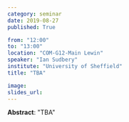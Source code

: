 ```yaml
---
category: seminar
date: 2019-08-27
published: True

from: "12:00"
to: "13:00"
location: "COM-G12-Main Lewin"
speaker: "Ian Sudbery"
institute: "University of Sheffield"
title: "TBA"

image:
slides_url:
---
```


**Abstract**: "TBA"
